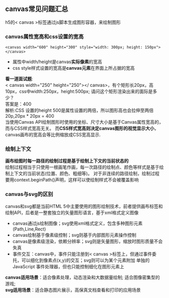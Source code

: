## canvas常见问题汇总
h5的< canvas >标签通过js脚本生成图形容器，来绘制图形  
### canvas属性宽高和css设置的宽高
````
<canvas width="600" height="300" style="width: 300px; height: 150px"></canvas>
````
* 属性中width/height是canvas**实际像素**的宽高
* css style样式设置的宽高是**canvas元素**在界面上所占据的宽高  

**看一道面试题**:  
< canvas width="250" height="250"></ canvas>，有个矩形长20px，高10px，css中width:250px，height:500px;  请问这个矩形渲染出来的面际是多少？  
答案是：400  
解析:CSS 设置的height 500是属性设置的两倍，所以图形高也会拉伸至两倍 20p,20px * 20px = 400  
当使用Canvas API绘制图形时使用的坐标、尺寸大小是基于Canvas属性宽高的，而与CSS样式宽高无关。
而**CSS样式宽高则决定canvas图形的视觉显示大小**，canvas画布的宽高会等比例缩放成CSS宽高显示.

### 绘制上下文
**画布绘图时每一路径的绘制过程是基于绘制上下文的当前状态的**  
绘制过程相当于只使用一根画笔作画，每一次路径的绘制点、颜色等样式是基于绘制上下文的当前状态(位置、颜色、粗细等)。
对于非连续的路径绘制，绘制过程要用context.beginPath()声明，这样可以使绘制样式不会被覆盖影响

### canvas与svg的区别
canvas和svg都是当前HTML 5中主要使用的图形绘制技术，前者提供画布标签和绘制API，后者是一整套独立的矢量图形语言，基于xml格式定义图像
* canvas通过js绘制图像；svg使用xml格式定义，包含多种图形元素(Path,Line,Rect)
* canvas绘制基于像素级控制；svg则基于内部图形元素操作控制
* canvas是像素级渲染，依赖分辨率；svg则是矢量图形，缩放时图形质量不会失真
* 事件交互：canvas中，事件只能注册到< canvas >标签上，但通过事件委托，可以细化到像素点(x,y)的交互；svg则可以为某个元素附加 单独的JavaScript 事件处理器，但也只能控制细化在图形元素上

**canvas适用场景**：适合像素处理，动态渲染和大数据量绘制; 适合图像密集型的游戏;  
**svg适用场景**：适合静态图片展示，高保真文档查看和打印的应用场景
